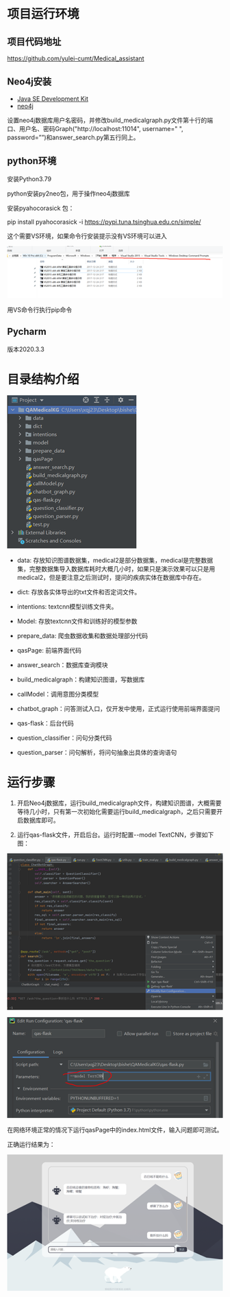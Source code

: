 # 项目运行环境

## 项目代码地址

https://github.com/yulei-cumt/Medical_assistant

## Neo4j安装

+ [Java SE Development Kit](https://www.oracle.com/java/technologies/javase-downloads.html)
+ [neo4j](https://neo4j.com/download-center/)

设置neo4j数据库用户名密码，并修改build_medicalgraph.py文件第十行的端口、用户名、密码Graph("http://localhost:11014", username=" ", password=””)和answer_search.py第五行同上。

## python环境

安装Python3.79

python安装py2neo包，用于操作neo4j数据库

安装pyahocorasick 包：

pip install pyahocorasick -i https://pypi.tuna.tsinghua.edu.cn/simple/

这个需要VS环境，如果命令行安装提示没有VS环境可以进入

![image-20211213221000462](./img/readme-1.png)

用VS命令行执行pip命令

## Pycharm

版本2020.3.3

# 目录结构介绍

![image-20211213220945013](./img/readme-2.png)

+ data: 存放知识图谱数据集，medical2是部分数据集，medical是完整数据集，完整数据集导入数据库耗时大概几小时，如果只是演示效果可以只是用medical2，但是要注意之后测试时，提问的疾病实体在数据库中存在。

+ dict: 存放各实体导出的txt文件和否定词文件。

+ intentions: textcnn模型训练文件夹。

+ Model: 存放textcnn文件和训练好的模型参数

+ prepare_data: 爬虫数据收集和数据处理部分代码

+ qasPage: 前端界面代码

+ answer_search：数据库查询模块

+ build_medicalgraph：构建知识图谱，写数据库

+ callModel：调用意图分类模型

+ chatbot_graph：问答测试入口，仅开发中使用，正式运行使用前端界面提问

+ qas-flask：后台代码

+ question_classifier：问句分类代码

+ question_parser：问句解析，将问句抽象出具体的查询语句

# 运行步骤

1. 开启Neo4j数据库，运行build_medicalgraph文件，构建知识图谱，大概需要等待几小时，只有第一次初始化需要运行build_medicalgraph，之后只需要开启数据库即可。

2. 运行qas-flask文件，开启后台。运行时配置--model TextCNN，步骤如下图：

![image-20211213220836978](./img/readme-3.png)

![image-20211213220846568](./img/readme-4.png)

在网络环境正常的情况下运行qasPage中的index.html文件，输入问题即可测试。

正确运行结果为：

![image-20211213220755295](./img/readme-5.png)

